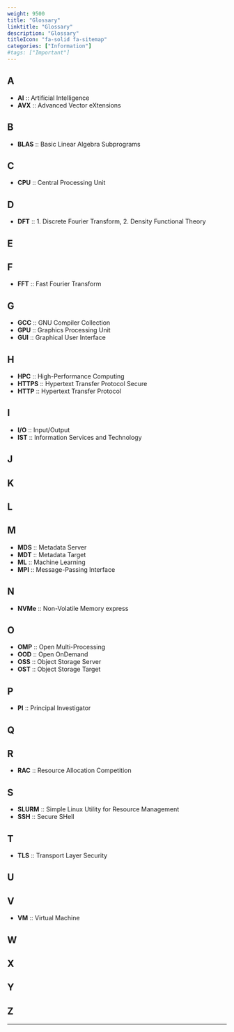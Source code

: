 ```yaml
---
weight: 9500
title: "Glossary"
linktitle: "Glossary"
description: "Glossary"
titleIcon: "fa-solid fa-sitemap"
categories: ["Information"]
#tags: ["Important"]
---
```


## A

* __AI__ :: Artificial Intelligence
* __AVX__ :: Advanced Vector eXtensions

## B

* __BLAS__ :: Basic Linear Algebra Subprograms

## C

* __CPU__ :: Central Processing Unit

## D

* __DFT__ :: 1. Discrete Fourier Transform, 2. Density Functional Theory

## E

## F

* __FFT__ :: Fast Fourier Transform

## G

* __GCC__ :: GNU Compiler Collection
* __GPU__ :: Graphics Processing Unit
* __GUI__ :: Graphical User Interface

## H

* __HPC__ :: High-Performance Computing
* __HTTPS__ :: Hypertext Transfer Protocol Secure
* __HTTP__ :: Hypertext Transfer Protocol

## I

* __I/O__ :: Input/Output
* __IST__ :: Information Services and Technology
## J

## K

## L

## M

* __MDS__ :: Metadata Server
* __MDT__ :: Metadata Target
* __ML__ :: Machine Learning
* __MPI__ :: Message-Passing Interface

## N

* __NVMe__ :: Non-Volatile Memory express

## O

* __OMP__ :: Open Multi-Processing
* __OOD__ :: Open OnDemand
* __OSS__ :: Object Storage Server
* __OST__ :: Object Storage Target

## P

* __PI__ :: Principal Investigator

## Q

## R

* __RAC__ :: Resource Allocation Competition 

## S

* __SLURM__ :: Simple Linux Utility for Resource Management
* __SSH__ :: Secure SHell

## T

* __TLS__ :: Transport Layer Security

## U

## V

* __VM__ :: Virtual Machine

## W

## X

## Y

## Z

---

<!-- Changes and update:
* 
*
*
-->
